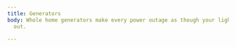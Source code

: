 ```yaml
---
title: Generators
body: Whole home generators make every power outage as though your lights never went
  out.

---
```

